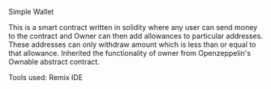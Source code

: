 Simple Wallet

This is a smart contract written in solidity where any user can send money to the contract and Owner can then add allowances to particular addresses. These addresses can only withdraw amount which is less than or equal to that allowance. Inherited the functionality of owner from Openzeppelin's Ownable abstract contract.

Tools used: Remix IDE
